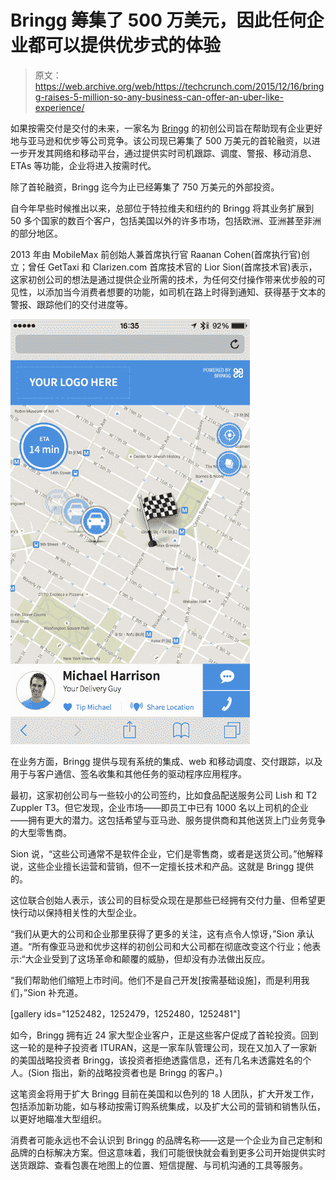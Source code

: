 # Bringg 筹集了 500 万美元，因此任何企业都可以提供优步式的体验 

> 原文：<https://web.archive.org/web/https://techcrunch.com/2015/12/16/bringg-raises-5-million-so-any-business-can-offer-an-uber-like-experience/>

如果按需交付是交付的未来，一家名为 [Bringg](https://web.archive.org/web/20221206183400/http://bringg.com/) 的初创公司旨在帮助现有企业更好地与亚马逊和优步等公司竞争。该公司现已筹集了 500 万美元的首轮融资，以进一步开发其网络和移动平台，通过提供实时司机跟踪、调度、警报、移动消息、ETAs 等功能，企业将进入按需时代。

除了首轮融资，Bringg 迄今为止已经筹集了 750 万美元的外部投资。

自今年早些时候推出以来，总部位于特拉维夫和纽约的 Bringg 将其业务扩展到 50 多个国家的数百个客户，包括美国以外的许多市场，包括欧洲、亚洲甚至非洲的部分地区。

2013 年由 MobileMax 前创始人兼首席执行官 Raanan Cohen(首席执行官)创立；曾任 GetTaxi 和 Clarizen.com 首席技术官的 Lior Sion(首席技术官)表示，这家初创公司的想法是通过提供企业所需的技术，为任何交付操作带来优步般的可见性，以添加当今消费者想要的功能，如司机在路上时得到通知、获得基于文本的警报、跟踪他们的交付进度等。

![bringg app](img/082fc43f2656538f25cbca32e83be173.png)

在业务方面，Bringg 提供与现有系统的集成、web 和移动调度、交付跟踪，以及用于与客户通信、签名收集和其他任务的驱动程序应用程序。

最初，这家初创公司与一些较小的公司签约，比如食品配送服务公司 Lish 和 T2 Zuppler T3。但它发现，企业市场——即员工中已有 1000 名以上司机的企业——拥有更大的潜力。这包括希望与亚马逊、服务提供商和其他送货上门业务竞争的大型零售商。

Sion 说，“这些公司通常不是软件企业，它们是零售商，或者是送货公司。”他解释说，这些企业擅长运营和营销，但不一定擅长技术和产品。这就是 Bringg 提供的。

这位联合创始人表示，该公司的目标受众现在是那些已经拥有交付力量、但希望更快行动以保持相关性的大型企业。

“我们从更大的公司和企业那里获得了更多的关注，这有点令人惊讶，”Sion 承认道。“所有像亚马逊和优步这样的初创公司和大公司都在彻底改变这个行业；他表示:“大企业受到了这场革命和颠覆的威胁，但却没有办法做出反应。

“我们帮助他们缩短上市时间。他们不是自己开发[按需基础设施]，而是利用我们，”Sion 补充道。

[gallery ids="1252482，1252479，1252480，1252481"]

如今，Bringg 拥有近 24 家大型企业客户，正是这些客户促成了首轮投资。回到这一轮的是种子投资者 ITURAN，这是一家车队管理公司，现在又加入了一家新的美国战略投资者 Bringg，该投资者拒绝透露信息，还有几名未透露姓名的个人。(Sion 指出，新的战略投资者也是 Bringg 的客户。)

这笔资金将用于扩大 Bringg 目前在美国和以色列的 18 人团队，扩大开发工作，包括添加新功能，如与移动按需订购系统集成，以及扩大公司的营销和销售队伍，以更好地瞄准大型组织。

消费者可能永远也不会认识到 Bringg 的品牌名称——这是一个企业为自己定制和品牌的白标解决方案。但这意味着，我们可能很快就会看到更多公司开始提供实时送货跟踪、查看包裹在地图上的位置、短信提醒、与司机沟通的工具等服务。